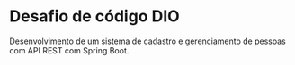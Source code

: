 # Desafio de código DIO
Desenvolvimento de um sistema de cadastro e gerenciamento de pessoas com API REST com Spring Boot.

